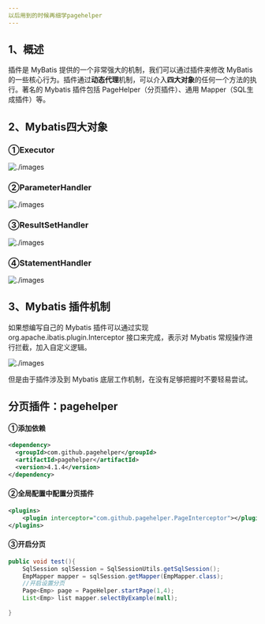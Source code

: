 ```yaml
---
以后用到的时候再细学pagehelper
---
```


## 1、概述

插件是 MyBatis 提供的一个非常强大的机制，我们可以通过插件来修改 MyBatis 的一些核心行为。插件通过**动态代理**机制，可以介入**四大对象**的任何一个方法的执行。著名的 Mybatis 插件包括 PageHelper（分页插件）、通用 Mapper（SQL生成插件）等。

## 2、Mybatis四大对象

### ①Executor

![./images](D:\Documents\Java\Mybatis\assets\excutor.png)

### ②ParameterHandler

![./images](D:\Documents\Java\Mybatis\assets\插件3.png)

### ③ResultSetHandler

![./images](D:\Documents\Java\Mybatis\assets\插件4.png)

### ④StatementHandler

![./images](D:\Documents\Java\Mybatis\assets\插件5.png)

## 3、Mybatis 插件机制

如果想编写自己的 Mybatis 插件可以通过实现 org.apache.ibatis.plugin.Interceptor 接口来完成，表示对 Mybatis 常规操作进行拦截，加入自定义逻辑。

![./images](D:\Documents\Java\Mybatis\assets\插件6.png)

但是由于插件涉及到 Mybatis 底层工作机制，在没有足够把握时不要轻易尝试。

## 分页插件：pagehelper

#### ①添加依赖

```xml
<dependency>
  <groupId>com.github.pagehelper</groupId>
  <artifactId>pagehelper</artifactId>
  <version>4.1.4</version>
</dependency>
```

#### ②全局配置中配置分页插件

```xml
<plugins>
    <plugin interceptor="com.github.pagehelper.PageInterceptor"></plugin>
</plugins>
```

#### ③开启分页

```java
public void test(){
    SqlSession sqlSession = SqlSessionUtils.getSqlSession();
    EmpMapper mapper = sqlSession.getMapper(EmpMapper.class);
    //开启设置分页
    Page<Emp> page = PageHelper.startPage(1,4);
    List<Emp> list mapper.selectByExample(null);
    
}
```